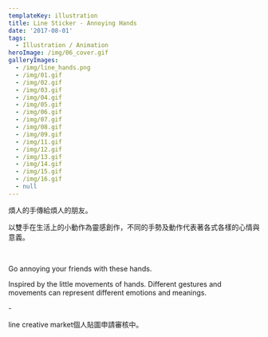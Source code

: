 ```yaml
---
templateKey: illustration
title: Line Sticker - Annoying Hands
date: '2017-08-01'
tags:
  - Illustration / Animation
heroImage: /img/06_cover.gif
galleryImages:
  - /img/line_hands.png
  - /img/01.gif
  - /img/02.gif
  - /img/03.gif
  - /img/04.gif
  - /img/05.gif
  - /img/06.gif
  - /img/07.gif
  - /img/08.gif
  - /img/09.gif
  - /img/11.gif
  - /img/12.gif
  - /img/13.gif
  - /img/14.gif
  - /img/15.gif
  - /img/16.gif
  - null
---
```

煩人的手傳給煩人的朋友。

以雙手在生活上的小動作為靈感創作，不同的手勢及動作代表著各式各樣的心情與意義。

<br/>

Go annoying your friends with these hands.

Inspired by the little movements of hands. Different gestures and movements can represent different emotions and meanings.

\-

line creative market個人貼圖申請審核中。
